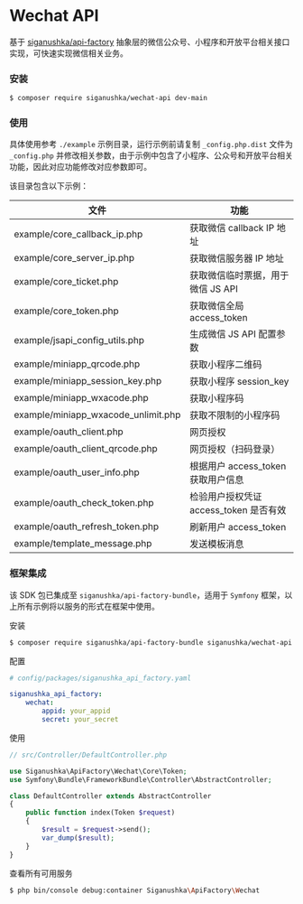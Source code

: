 # Wechat API

基于 [siganushka/api-factory](https://github.com/siganushka/api-factory) 抽象层的微信公众号、小程序和开放平台相关接口实现，可快速实现微信相关业务。

### 安装

```bash
$ composer require siganushka/wechat-api dev-main
```

### 使用

具体使用参考 `./example` 示例目录，运行示例前请复制 `_config.php.dist` 文件为 `_config.php` 并修改相关参数，由于示例中包含了小程序、公众号和开放平台相关功能，因此对应功能修改对应参数即可。

该目录包含以下示例：

| 文件 | 功能 |
| ------------ | ------------ |
| example/core_callback_ip.php | 获取微信 callback IP 地址 |
| example/core_server_ip.php | 获取微信服务器 IP 地址 |
| example/core_ticket.php | 获取微信临时票据，用于微信 JS API |
| example/core_token.php | 获取微信全局 access_token |
| example/jsapi_config_utils.php | 生成微信 JS API 配置参数 |
| example/miniapp_qrcode.php | 获取小程序二维码 |
| example/miniapp_session_key.php | 获取小程序 session_key |
| example/miniapp_wxacode.php | 获取小程序码 |
| example/miniapp_wxacode_unlimit.php | 获取不限制的小程序码 |
| example/oauth_client.php | 网页授权 |
| example/oauth_client_qrcode.php | 网页授权（扫码登录） |
| example/oauth_user_info.php | 根据用户 access_token 获取用户信息 |
| example/oauth_check_token.php | 检验用户授权凭证 access_token 是否有效 |
| example/oauth_refresh_token.php | 刷新用户 access_token |
| example/template_message.php | 发送模板消息 |

### 框架集成

该 SDK 包已集成至 `siganushka/api-factory-bundle`，适用于 `Symfony` 框架，以上所有示例将以服务的形式在框架中使用。

安装

```bash
$ composer require siganushka/api-factory-bundle siganushka/wechat-api dev-main
```

配置

```yaml
# config/packages/siganushka_api_factory.yaml

siganushka_api_factory:
    wechat:
        appid: your_appid
        secret: your_secret
```

使用

```php
// src/Controller/DefaultController.php

use Siganushka\ApiFactory\Wechat\Core\Token;
use Symfony\Bundle\FrameworkBundle\Controller\AbstractController;

class DefaultController extends AbstractController
{
    public function index(Token $request)
    {
        $result = $request->send();
        var_dump($result);
    }
}
```

查看所有可用服务

```bash
$ php bin/console debug:container Siganushka\ApiFactory\Wechat
```
